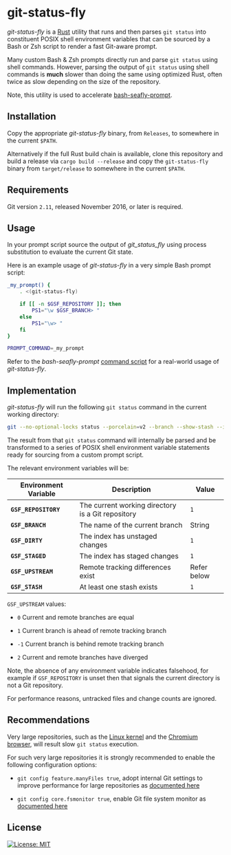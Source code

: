 git-status-fly
==============

_git-status-fly_ is a [Rust](https://www.rust-lang.org) utility that runs and
then parses `git status` into constituent POSIX shell environment variables that
can be sourced by a Bash or Zsh script to render a fast Git-aware prompt.

Many custom Bash & Zsh prompts directly run and parse `git status` using shell
commands. However, parsing the output of `git status` using shell commands is
**much** slower than doing the same using optimized Rust, often twice as slow
depending on the size of the repository.

Note, this utility is used to accelerate
[bash-seafly-prompt](https://github.com/bluz71/bash-seafly-prompt).

Installation
------------

Copy the appropriate _git-status-fly_ binary, from `Releases`, to somewhere in
the current `$PATH`.

Alternatively if the full Rust build chain is available, clone this repository
and build a release via `cargo build --release` and copy the `git-status-fly`
binary from `target/release` to somewhere in the current `$PATH`.

Requirements
------------

Git version `2.11`, released November 2016, or later is required.

Usage
-----

In your prompt script source the output of _git_status_fly_ using process
substitution to evaluate the current Git state.

Here is an example usage of _git-status-fly_ in a very simple Bash prompt
script:

```bash
_my_prompt() {
    . <(git-status-fly)

    if [[ -n $GSF_REPOSITORY ]]; then
        PS1="\w $GSF_BRANCH> "
    else
        PS1="\w> "
    fi
}

PROMPT_COMMAND=_my_prompt
```

Refer to the _bash-seafly-prompt_ [command
script](https://github.com/bluz71/bash-seafly-prompt/blob/master/command_prompt.bash)
for a real-world usage of _git-status-fly_.

Implementation
--------------

_git-status-fly_ will run the following `git status` command in the current
working directory:

```sh
git --no-optional-locks status --porcelain=v2 --branch --show-stash --ignore-submodules -uno
```

The result from that `git status` command will internally be parsed and be
transformed to a series of POSIX shell environment variable statements ready for
sourcing from a custom prompt script.

The relevant environment variables will be:

| Environment Variable | Description                                       | Value       |
|----------------------|---------------------------------------------------|-------------|
| **`GSF_REPOSITORY`** | The current working directory is a Git repository | `1`         |
| **`GSF_BRANCH`**     | The name of the current branch                    | String      |
| **`GSF_DIRTY`**      | The index has unstaged changes                    | `1`         |
| **`GSF_STAGED`**     | The index has staged changes                      | `1`         |
| **`GSF_UPSTREAM`**   | Remote tracking differences exist                 | Refer below |
| **`GSF_STASH`**      | At least one stash exists                         | `1`         |

`GSF_UPSTREAM` values:

- `0` Current and remote branches are equal

- `1` Current branch is ahead of remote tracking branch

- `-1` Current branch is behind remote tracking branch

- `2` Current and remote branches have diverged

Note, the absence of any environment variable indicates falsehood, for example
if `GSF_REPOSITORY` is unset then that signals the current directory is not a
Git repository.

For performance reasons, untracked files and change counts are ignored.

Recommendations
---------------

Very large repositories, such as the [Linux
kernel](https://github.com/torvalds/linux) and the [Chromium
browser](https://github.com/chromium/chromium), will result slow `git status`
execution.

For such very large repositories it is strongly recommended to enable the following
configuration options:

- `git config feature.manyFiles true`, adopt internal Git settings to improve
  performance for large repositories as [documented
  here](https://github.blog/2019-11-03-highlights-from-git-2-24/)

- `git config core.fsmonitor true`, enable Git file system monitor as
  [documented
  here](https://github.blog/2022-06-29-improve-git-monorepo-performance-with-a-file-system-monitor)

License
-------

[![License: MIT](https://img.shields.io/badge/License-MIT-blue.svg)](https://opensource.org/licenses/MIT)
